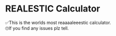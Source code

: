 # REALESTIC Calculator
  ✅This is the worlds most reaaaaleeestic calculator. <br> 
  🙄If you find any issues plz tell.
